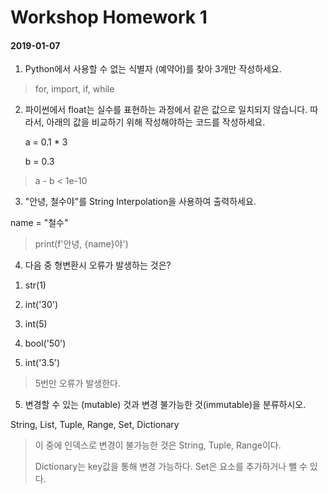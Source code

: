 # Workshop Homework 1

#### 2019-01-07



1. Python에서 사용할 수 없는 식별자 (예약어)를 찾아 3개만 작성하세요.

> for, import, if, while



2. 파이썬에서 float는 실수를 표현하는 과정에서 같은 값으로 일치되지 않습니다. 따라서, 아래의 값을 비교하기 위해 작성해야하는 코드를 작성하세요.

   a = 0.1 * 3

   b = 0.3

> a - b < 1e-10



3. "안녕, 철수야"를 String Interpolation을 사용하여 출력하세요.

name = "철수"

> print(f'안녕, {name}야')



4. 다음 중 형변환시 오류가 발생하는 것은?

1)  str(1)

2) int('30')

3) int(5)

4) bool('50')

5) int('3.5')

> 5번만 오류가 발생한다.



5. 변경할 수 있는 (mutable) 것과 변경 불가능한 것(immutable)을 분류하시오.

String, List, Tuple, Range, Set, Dictionary

> 이 중에 인덱스로 변경이 불가능한 것은 String, Tuple, Range이다.
>
> Dictionary는 key값을 통해 변경 가능하다. Set은 요소를 추가하거나 뺄 수 있다.

